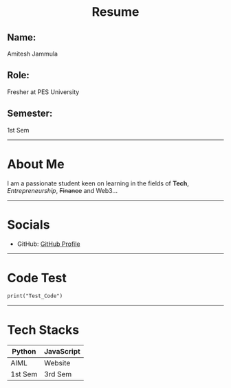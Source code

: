 <h1 align = "center">Resume</h1>

## Name: 
Amitesh Jammula
## Role: 
Fresher at PES University
## Semester: 
1st Sem

---
# About Me
I am a passionate student keen on learning in the fields of __Tech__, *Entrepreneurship*, ~~Finance~~ and Web3...

---
# Socials
- GitHub: [GitHub Profile](https://github.com/Amitesh-AJ10/)
---
# Code Test
`print("Test_Code")`

---
# Tech Stacks
Python | JavaScript
-----  | -----
AIML | Website
1st Sem | 3rd Sem
